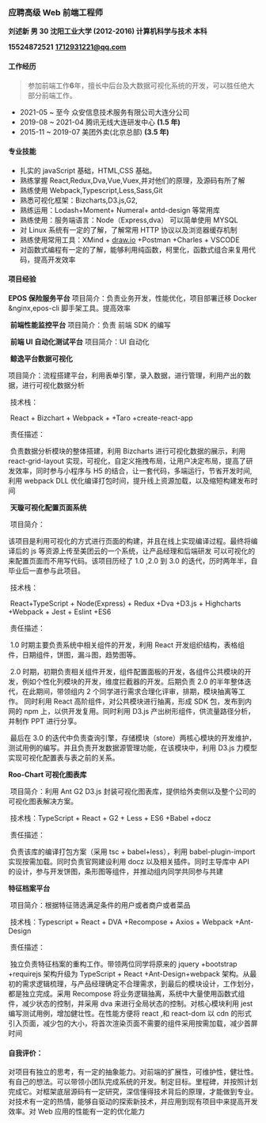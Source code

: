 ### 应聘高级 Web 前端工程师

**刘述新 男 30 沈阳工业大学 (2012-2016) 计算机科学与技术 本科**

**15524872521** **1712931221@qq.com**

#### 工作经历

> 参加前端工作**6**年，擅长中后台及大数据可视化系统的开发，可以胜任绝大部分前端工作。

- 2021-05 ~ 至今 众安信息技术服务有限公司大连分公司
- 2019-08 ~ 2021-04 腾讯无线大连研发中心 **(1.5 年)**
- 2015-11 ~ 2019-07 美团外卖(北京总部) **(3.5 年)**

#### 专业技能

- 扎实的 javaScript 基础，HTML,CSS 基础。
- 熟练掌握 React,Redux,Dva,Vue,Vuex,并对他们的原理，及源码有所了解
- 熟练使用 Webpack,Typescript,Less,Sass,Git
- 熟悉可视化框架：Bizcharts,D3.js,G2,
- 熟练运用：Lodash+Moment+ Numeral+ antd-design 等常用库
- 熟练使用：服务端语言：Node（Express,dva） 可以简单使用 MYSQL
- 对 Linux 系统有一定的了解，了解常用 HTTP 协议以及浏览器缓存机制
- 熟练使用常用工具：XMind + [draw.io](http://draw.io) +Postman +Charles + VSCODE
- 对函数式编程有一定的了解，能够利用纯函数，柯里化，函数式组合来复用代码，提高开发效率

#### 项目经验

**EPOS 保险服务平台**
项目简介：负责业务开发，性能优化，项目部署迁移 Docker &nginx,epos-cli 脚手架工具。提高效率

​ **前端性能监控平台**
项目简介：负责 前端 SDK 的编写

​ **前端 UI 自动化测试平台**
项目简介：UI 自动化

​ **鲸逸平台数据可视化**

​ 项目简介：流程搭建平台，利用表单引擎，录入数据，进行管理，利用产出的数据，进行可视化数据分析

​ 技术栈：

​ React + Bizchart + Webpack + +Taro +create-react-app

​ 责任描述：

​ 负责数据分析模块的整体搭建，利用 Bizcharts 进行可视化数据的展示，利用 react-grid-layout 实现，可视化，自定义拖拽布局，让用户决定布局，提高了研发效率，同时参与小程序与 H5 的结合，让一套代码，多端运行，节省开发时间,利用 webpack DLL 优化编译打包时间，提升线上资源加载，以及缩短构建发布时间

​ **天璇可视化配置页面系统**

​ 项目简介：

​ 该项目是利用可视化的方式进行页面的构建，并且在线上实现编译过程。最终将编译后的 js 等资源上传至美团云的一个系统，让产品经理和后端研发 可以可视化的来配置页面而不用写代码。该项目历经了 1.0 ,2.0 到 3.0 的迭代，历时两年半，自毕业后一直参与此项目。

​ 技术栈：

​ React+TypeScript + Node(Express) + Redux +Dva +D3.js + Highcharts +Webpack + Jest + Eslint +ES6

​ 责任描述：

​ 1.0 时期主要负责系统中相关组件的开发，利用 React 开发组织结构，表格组件，日期组件，饼图，漏斗图，趋势图等。

​ 2.0 时期，初期负责相关组件开发，组件配置面板的开发，各组件公共模块的开发，例如个性化列模块的开发，维度拦截器的开发。后期负责 2.0 的半年整体迭代，在此期间，带领组内 2 个同学进行需求合理化评审，排期，模块抽离等工作。 同时利用 React 高阶组件，对公共模块进行抽离，形成 SDK 包，发布到内网的 npm 上，以供开发复用。同时利用 D3.js 产出树形组件，供流量路径分析，并制作 PPT 进行分享。

​ 最后在 3.0 的迭代中负责查询引擎，存储模块（store）两核心模块的开发维护，测试用例的编写。并且负责开发数据源管理功能，在该模块中，利用 D3.js 力模型实现可视化配置表与表之前的关系。

**Roo-Chart 可视化图表库**

​ 项目简介：利用 Ant G2 D3.js 封装可视化图表库，提供给外卖侧以及整个公司的可视化图表解决方案。

​ 技术栈：TypeScript + React + G2 + Less + ES6 +Babel +docz

​ 责任描述：

​ 负责该库的编译打包方案（采用 tsc + babel+less），利用 babel-plugin-import 实现按需加载。同时负责官网建设利用 docz 以及相关插件。同时主导库中 API 的设计，参与开发饼图，条形图等组件，并推动组内同学共同参与共建

**特征档案平台**

​ 项目简介：根据特征筛选满足条件的用户或者商户或者菜品

​ 技术栈：Typescript + React + DVA +Recompose + Axios + Webpack +Ant-Design

​ 责任描述：

​ 独立负责特征档案的重构工作。带领两位同学将原来的 jquery +bootstrap +requirejs 架构升级为 TypeScript + React +Ant-Design+webpack 架构。从最初的需求逻辑梳理，与产品经理确定不合理需求，到最后的模块设计，工作划分，都是独立完成。采用 Recompose 将业务逻辑抽离，系统中大量使用函数式组件，减少状态的控制，并采用 dva 来进行全局状态的控制。对核心模块利用 jest 编写测试用例，增加健壮性。在性能方便将 react ,和 react-dom 以 cdn 的形式引入页面，减少包的大小，将首次渲染页面不需要的组件采用按需加载，减少首屏时间

#### 自我评价：

​ 对项目有独立的思考，有一定的抽象能力。对前端的扩展性，可维护性，健壮性。有自己的想法。可以带领小团队完成系统的开发。制定目标。里程碑，并按照计划完成它。对框架底层源码有一定研究，深信懂得技术背后的原理，才能做到专业。对技术有一定的热情，能够自驱动的探索新技术，并应用到现有项目中来提高开发效率。对 Web 应用的性能有一定的优化能力
